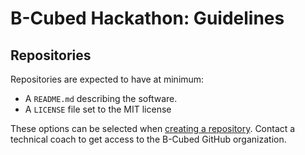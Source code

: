 # B-Cubed Hackathon: Guidelines

## Repositories

Repositories are expected to have at minimum:

- A `README.md` describing the software.
- A `LICENSE` file set to the MIT license

These options can be selected when [creating a repository](https://github.com/organizations/b-cubed-eu/repositories/new). Contact a technical coach to get access to the B-Cubed GitHub organization.
